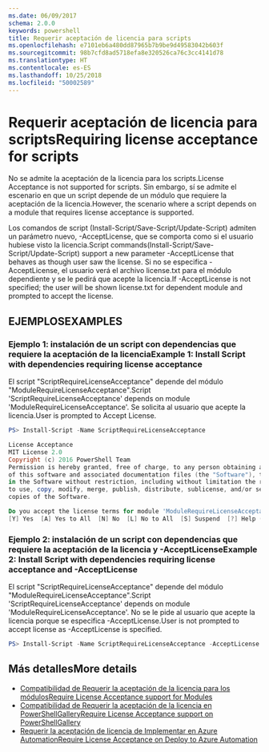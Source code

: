 ```yaml
---
ms.date: 06/09/2017
schema: 2.0.0
keywords: powershell
title: Requerir aceptación de licencia para scripts
ms.openlocfilehash: e7101eb6a480dd87965b7b9be9d49583042b603f
ms.sourcegitcommit: 98b7cfd8ad5718efa8e320526ca76c3cc4141d78
ms.translationtype: HT
ms.contentlocale: es-ES
ms.lasthandoff: 10/25/2018
ms.locfileid: "50002589"
---
```

# <a name="requiring-license-acceptance-for-scripts"></a><span data-ttu-id="baabf-103">Requerir aceptación de licencia para scripts</span><span class="sxs-lookup"><span data-stu-id="baabf-103">Requiring license acceptance for scripts</span></span>

<span data-ttu-id="baabf-104">No se admite la aceptación de la licencia para los scripts.</span><span class="sxs-lookup"><span data-stu-id="baabf-104">License Acceptance is not supported for scripts.</span></span> <span data-ttu-id="baabf-105">Sin embargo, sí se admite el escenario en que un script depende de un módulo que requiere la aceptación de la licencia.</span><span class="sxs-lookup"><span data-stu-id="baabf-105">However, the scenario where a script depends on a module that requires license acceptance is supported.</span></span>

<span data-ttu-id="baabf-106">Los comandos de script (Install-Script/Save-Script/Update-Script) admiten un parámetro nuevo, -AcceptLicense, que se comporta como si el usuario hubiese visto la licencia.</span><span class="sxs-lookup"><span data-stu-id="baabf-106">Script commands(Install-Script/Save-Script/Update-Script) support a new parameter -AcceptLicense that behaves as though user saw the license.</span></span> <span data-ttu-id="baabf-107">Si no se especifica -AcceptLicense, el usuario verá el archivo license.txt para el módulo dependiente y se le pedirá que acepte la licencia.</span><span class="sxs-lookup"><span data-stu-id="baabf-107">If -AcceptLicense is not specified; the user will be shown license.txt for dependent module and prompted to accept the license.</span></span>

## <a name="examples"></a><span data-ttu-id="baabf-108">EJEMPLOS</span><span class="sxs-lookup"><span data-stu-id="baabf-108">EXAMPLES</span></span>

### <a name="example-1-install-script-with-dependencies-requiring-license-acceptance"></a><span data-ttu-id="baabf-109">Ejemplo 1: instalación de un script con dependencias que requiere la aceptación de la licencia</span><span class="sxs-lookup"><span data-stu-id="baabf-109">Example 1: Install Script with dependencies requiring license acceptance</span></span>

<span data-ttu-id="baabf-110">El script "ScriptRequireLicenseAcceptance" depende del módulo "ModuleRequireLicenseAcceptance".</span><span class="sxs-lookup"><span data-stu-id="baabf-110">Script 'ScriptRequireLicenseAcceptance' depends on module 'ModuleRequireLicenseAcceptance'.</span></span> <span data-ttu-id="baabf-111">Se solicita al usuario que acepte la licencia.</span><span class="sxs-lookup"><span data-stu-id="baabf-111">User is prompted to Accept License.</span></span>

```PowerShell
PS> Install-Script -Name ScriptRequireLicenseAcceptance

License Acceptance
MIT License 2.0
Copyright (c) 2016 PowerShell Team
Permission is hereby granted, free of charge, to any person obtaining a copy
of this software and associated documentation files (the "Software"), to deal
in the Software without restriction, including without limitation the rights
to use, copy, modify, merge, publish, distribute, sublicense, and/or sell
copies of the Software.

Do you accept the license terms for module 'ModuleRequireLicenseAcceptance'.
[Y] Yes  [A] Yes to All  [N] No  [L] No to All  [S] Suspend  [?] Help (default is "N"):
```

### <a name="example-2-install-script-with-dependencies-requiring-license-acceptance-and--acceptlicense"></a><span data-ttu-id="baabf-112">Ejemplo 2: instalación de un script con dependencias que requiere la aceptación de la licencia y -AcceptLicense</span><span class="sxs-lookup"><span data-stu-id="baabf-112">Example 2: Install Script with dependencies requiring license acceptance and -AcceptLicense</span></span>

<span data-ttu-id="baabf-113">El script "ScriptRequireLicenseAcceptance" depende del módulo "ModuleRequireLicenseAcceptance".</span><span class="sxs-lookup"><span data-stu-id="baabf-113">Script 'ScriptRequireLicenseAcceptance' depends on module 'ModuleRequireLicenseAcceptance'.</span></span> <span data-ttu-id="baabf-114">No se le pide al usuario que acepte la licencia porque se especifica -AcceptLicense.</span><span class="sxs-lookup"><span data-stu-id="baabf-114">User is not prompted to accept license as -AcceptLicense is specified.</span></span>

```PowerShell
PS> Install-Script -Name ScriptRequireLicenseAcceptance -AcceptLicense
```

## <a name="more-details"></a><span data-ttu-id="baabf-115">Más detalles</span><span class="sxs-lookup"><span data-stu-id="baabf-115">More details</span></span>

- [<span data-ttu-id="baabf-116">Compatibilidad de Requerir la aceptación de la licencia para los módulos</span><span class="sxs-lookup"><span data-stu-id="baabf-116">Require License Acceptance support for Modules</span></span>](module-license-acceptance.md)
- [<span data-ttu-id="baabf-117">Compatibilidad de Requerir la aceptación de la licencia en PowerShellGallery</span><span class="sxs-lookup"><span data-stu-id="baabf-117">Require License Acceptance support on PowerShellGallery</span></span>](../how-to/working-with-packages/packages-that-require-license-acceptance.md)
- [<span data-ttu-id="baabf-118">Requerir la aceptación de licencia de Implementar en Azure Automation</span><span class="sxs-lookup"><span data-stu-id="baabf-118">Require License Acceptance on Deploy to Azure Automation</span></span>](../how-to/working-with-packages/deploy-to-azure-automation.md)
